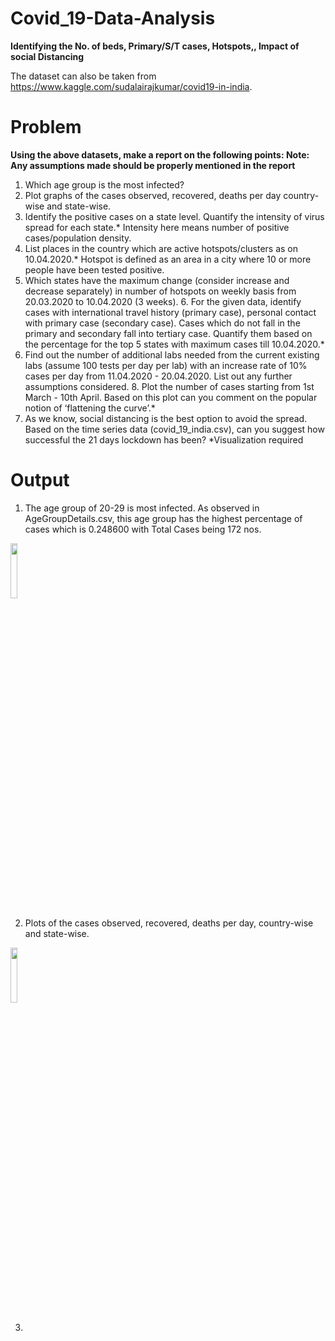 # Covid_19-Data-Analysis
__Identifying the No. of beds, Primary/S/T cases, Hotspots,, Impact of social Distancing__

The dataset can also be taken from https://www.kaggle.com/sudalairajkumar/covid19-in-india.

# Problem 

__Using the above datasets, make a report on the following points: Note: Any assumptions made should be properly mentioned in the report__
1. Which age group is the most infected?
2. Plot graphs of the cases observed, recovered, deaths per day country-wise and state-wise.
3. Identify the positive cases on a state level. Quantify the intensity of virus spread for each state.*
Intensity here means number of positive cases/population density.
4. List places in the country which are active hotspots/clusters as on 10.04.2020.* Hotspot is defined as an area in a city where 10 or more people have been tested positive.
5. Which states have the maximum change (consider increase and decrease separately) in number of hotspots on weekly basis from 20.03.2020 to 10.04.2020 (3 weeks). 6. For the given data, identify cases with international travel history (primary case), personal contact with primary case (secondary case). Cases which do not fall in the primary and secondary fall into tertiary case. Quantify them based on the percentage for the top 5 states with maximum cases till 10.04.2020.*
7. Find out the number of additional labs needed from the current existing labs (assume 100 tests per day per lab) with an increase rate of 10% cases per day from 11.04.2020 - 20.04.2020. List out any further assumptions considered. 8. Plot the number of cases starting from 1st March - 10th April. Based on this plot can you comment on the popular notion of ‘flattening the curve’.*
9. As we know, social distancing is the best option to avoid the spread. Based on the time series data (covid_19_india.csv), can you suggest how successful the 21 days lockdown has been?
*Visualization required

# Output
1. The age group of 20-29 is most infected. As observed in AgeGroupDetails.csv, this age group has the highest percentage of cases which is 0.248600 with Total Cases being 172 nos.

<img src="https://user-images.githubusercontent.com/55409875/89711324-3d557d00-d9a7-11ea-80a1-6250b854471a.png" width="15%"></img> 


2. Plots of the cases observed, recovered, deaths per day, country-wise and state-wise.

<img src="https://user-images.githubusercontent.com/55409875/89711480-27948780-d9a8-11ea-87fe-9691e2d967a3.png" width="15%"></img> 

3. 
